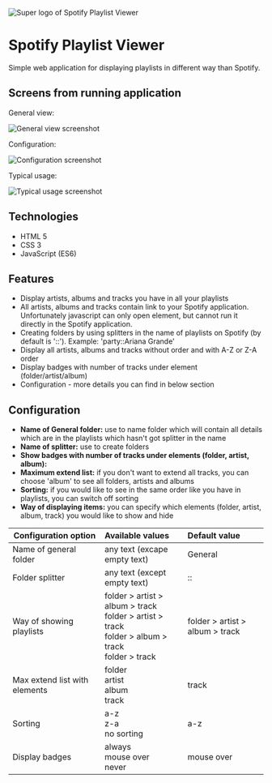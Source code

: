 ![Super logo of Spotify Playlist Viewer](https://raw.githubusercontent.com/palprz/spotify-playlist-viewer/master/img/logo_spv.png)
# Spotify Playlist Viewer

Simple web application for displaying playlists in different way than Spotify.

## Screens from running application
General view:

![General view screenshot](https://raw.githubusercontent.com/palprz/spotify-playlist-viewer/master/img/general_doc.png)

Configuration:

![Configuration screenshot](https://raw.githubusercontent.com/palprz/spotify-playlist-viewer/master/img/configuration_doc.png)

Typical usage:

![Typical usage screenshot](https://raw.githubusercontent.com/palprz/spotify-playlist-viewer/master/img/typical_usage_doc.png)

## Technologies
- HTML 5
- CSS 3
- JavaScript (ES6)

## Features
- Display artists, albums and tracks you have in all your playlists
- All artists, albums and tracks contain link to your Spotify application. Unfortunately javascript can only open element, but cannot run it directly in the Spotify application.
- Creating folders by using splitters in the name of playlists on Spotify (by default is '::'). Example: 'party::Ariana Grande'
- Display all artists, albums and tracks without order and with A-Z or Z-A order
- Display badges with number of tracks under element (folder/artist/album)
- Configuration - more details you can find in below section

## Configuration
- **Name of General folder:** use to name folder which will contain all details which are in the playlists which hasn't got splitter in the name
- **Name of splitter:** use to create folders
- **Show badges with number of tracks under elements (folder, artist, album):**
- **Maximum extend list:**  if you don't want to extend all tracks, you can choose 'album' to see all folders, artists and albums
- **Sorting:** if you would like to see in the same order like you have in playlists, you can switch off sorting
- **Way of displaying items:** you can specify which elements (folder, artist, album, track) you would like to show and hide


| Configuration option            | Available values           |Default value|
| ------------------------------- |:-------------|:-----|
| Name of general folder          | any text (excape empty text)           | General  |
| Folder splitter                 | any text (except empty text)          |::  |
| Way of showing playlists        | folder > artist > album > track<br/>folder > artist > track <br/>folder > album > track<br/>folder > track           | folder > artist > album > track  |
| Max extend list with elements   | folder<br/>artist<br/>album<br/>track           | track  |
| Sorting                         | a-z<br/>z-a<br/>no sorting           | a-z  |
| Display badges                  | always<br/>mouse over<br/>never           | mouse over  |
